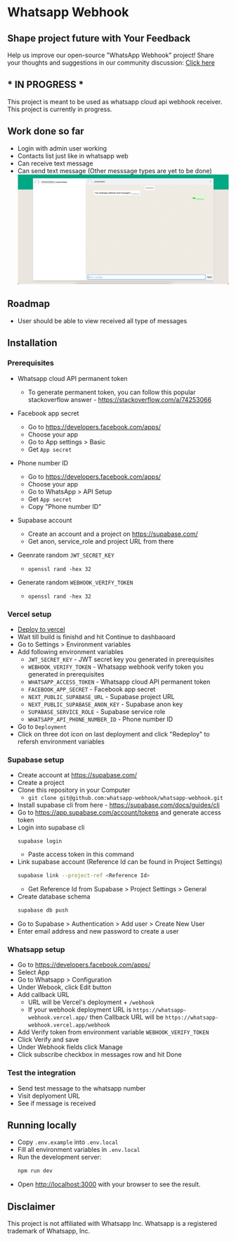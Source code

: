 # Whatsapp Webhook

## Shape project future with Your Feedback
Help us improve our open-source "WhatsApp Webhook" project! Share your thoughts and suggestions in our community discussion: [Click here](https://github.com/whatsapp-webhook/whatsapp-webhook/discussions/2)

## * IN PROGRESS *

This project is meant to be used as whatsapp cloud api webhook receiver. This project is currently in progress.

## Work done so far
- Login with admin user working
- Contacts list just like in whatsapp web
- Can receive text message
- Can send text message (Other messsage types are yet to be done)
![alt text](images/message1.png)

## Roadmap
- User should be able to view received all type of messages


## Installation

### Prerequisites

- Whatsapp cloud API permanent token
    - To generate permanent token, you can follow this popular stackoverflow answer - https://stackoverflow.com/a/74253066

- Facebook app secret
    - Go to https://developers.facebook.com/apps/
    - Choose your app
    - Go to App settings > Basic
    - Get `App secret`

- Phone number ID
    - Go to https://developers.facebook.com/apps/
    - Choose your app
    - Go to WhatsApp > API Setup
    - Get `App secret`
    - Copy "Phone number ID"

- Supabase account
    - Create an account and a project on https://supabase.com/
    - Get anon, service_role and project URL from there

- Geenrate random `JWT_SECRET_KEY`
    - `openssl rand -hex 32`

- Generate random `WEBHOOK_VERIFY_TOKEN`
    - `openssl rand -hex 32`

### Vercel setup
- [Deploy to vercel](https://vercel.com/new/git/external?repository-url=https://github.com/whatsapp-webhook/whatsapp-webhook&project-name=whatsapp-webhook&repository-name=whatsapp-webhook)
- Wait till build is finishd and hit Continue to dashbaoard
- Go to Settings > Environment variables
- Add following environment variables
    - `JWT_SECRET_KEY` - JWT secret key you generated in prerequisites
    - `WEBHOOK_VERIFY_TOKEN` - Whatsapp webhook verify token you generated in prerequisites
    - `WHATSAPP_ACCESS_TOKEN` - Whatsapp cloud API permanent token
    - `FACEBOOK_APP_SECRET` - Facebook app secret
    - `NEXT_PUBLIC_SUPABASE_URL` - Supabase project URL
    - `NEXT_PUBLIC_SUPABASE_ANON_KEY` - Supabase anon key
    - `SUPABASE_SERVICE_ROLE` - Supabase service role
    - `WHATSAPP_API_PHONE_NUMBER_ID` - Phone number ID
- Go to `Deployment`
- Click on three dot icon on last deployment and click "Redeploy" to refersh environment variables

### Supabase setup
- Create account at https://supabase.com/
- Create a project
- Clone this repository in your Computer
    - `git clone git@github.com:whatsapp-webhook/whatsapp-webhook.git`
- Install supabase cli from here - https://supabase.com/docs/guides/cli
- Go to https://app.supabase.com/account/tokens and generate access token
- Login into supabase cli
    ```
    supabase login
    ```
    - Paste access token in this command
- Link supabase account (Reference Id can be found in Project Settings)
    ```bash
    supabase link --project-ref <Reference Id>
    ```
    - Get Reference Id from Supabase > Project Settings > General
- Create database schema
    ```bash
    supabase db push
    ```
- Go to Supabase > Authentication > Add user > Create New User
- Enter email address and new password to create a user

### Whatsapp setup
- Go to https://developers.facebook.com/apps/
- Select App
- Go to Whatsapp > Configuration
- Under Webook, click Edit button
- Add callback URL
    - URL will be Vercel's deployment + `/webhook`
    - If your webhook deployment URL is `https://whatsapp-webhook.vercel.app/` then Callback URL will be `https://whatsapp-webhook.vercel.app/webhook`
- Add Verify token from environment variable `WEBHOOK_VERIFY_TOKEN`
- Click Verify and save
- Under Webhook fields click Manage
- Click subscribe checkbox in messages row and hit Done


### Test the integration
- Send test message to the whatsapp number
- Visit deplyoment URL
- See if message is received


## Running locally

- Copy `.env.example` into `.env.local`
- Fill all environment variables in `.env.local`
- Run the development server:
    ```bash
    npm run dev
    ```
- Open [http://localhost:3000](http://localhost:3000) with your browser to see the result.


## Disclaimer
This project is not affiliated with Whatsapp Inc. Whatsapp is a registered trademark of Whatsapp, Inc.
